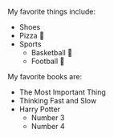 My favorite things include:
* Shoes 
* Pizza :pizza:
* Sports
  * Basketball :basketball:
  * Football :football:

My favorite books are:
- The Most Important Thing
- Thinking Fast and Slow
- Harry Potter
  - Number 3
  - Number 4
